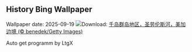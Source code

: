 ## History Bing Wallpaper
Wallpaper date: 2025-09-19
![](https://www.bing.com/th?id=OHR.ThousandIslands_ZH-CN3197750437_UHD.jpg&w=1000)Download: [千岛群岛地区，圣劳伦斯河，美加边境 (© benedek/Getty Images)](https://www.bing.com/th?id=OHR.ThousandIslands_ZH-CN3197750437_UHD.jpg)

Auto get programm by LtgX
